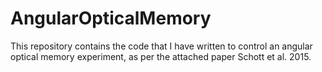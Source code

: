 # AngularOpticalMemory

This repository contains the code that I have written to control an angular optical memory experiment, as per the attached paper Schott et al. 2015. 

